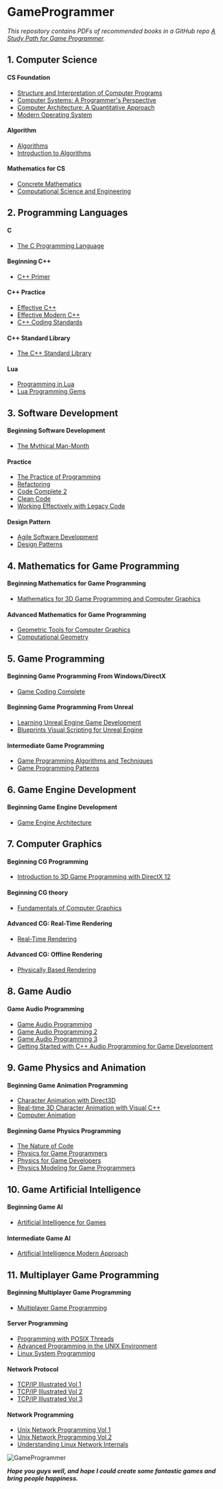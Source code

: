 # GameProgrammer
*This repository contains PDFs of recommended books in a GitHub repo [A Study Path for Game Programmer](https://github.com/miloyip/game-programmer).*

## 1. Computer Science
#### CS Foundation
- [Structure and Interpretation of Computer Programs](01.%20Computer%20Science/sicp.pdf)
- [Computer Systems: A Programmer's Perspective](01.%20Computer%20Science/Randal%20E.%20Bryant,%20David%20R.%20O’Hallaron%20-%20Computer%20Systems.%20A%20Programmer’s%20Perspective%20[3rd%20ed.]%20(2016,%20Pearson).pdf)
- [Computer Architecture: A Quantitative Approach](01.%20Computer%20Science/Computer-Architecture-Sixth-Edition-A-Quantitative-Approach.pdf)
- [Modern Operating System](01.%20Computer%20Science/Modern%20Operating%20Systems%204th%20Edition.pdf)
#### Algorithm
- [Algorithms](01.%20Computer%20Science/Algorithms%20by%20Robert%20Sedgewick,%20Kevin%20Wayne%20(z-lib.org).pdf)
- [Introduction to Algorithms](01.%20Computer%20Science/Introduction_to_algorithms-3rd%20Edition.pdf)
#### Mathematics for CS
- [Concrete Mathematics](01.%20Computer%20Science/Concrete%20mathematics%20a%20foundation%20for%20computer%20science%20by%20Ronald%20L.%20Graham,%20Donald%20E.%20Knuth,%20Oren%20Patashnik%20(z-lib.org).pdf)
- [Computational Science and Engineering](01.%20Computer%20Science/Gilbert%20Strang%20-%20Computational%20Science%20and%20Engineering%20%20%20(2007,%20Wellesley-Cambridge%20Press)%20-%20libgen.lc.pdf)

## 2. Programming Languages
#### C
- [The C Programming Language](02.%20Programming%20Languages/Brian%20W.%20Kernighan,%20Dennis%20M.%20Ritchie%20-%20The%20ANSI%20C%20Programming%20Language%20(1988,%20Prentice%20Hall)%20-%20libgen.lc.pdf)
#### Beginning C++
- [C++ Primer](02.%20Programming%20Languages/C++%20Primer%20(5th%20Edition).pdf)
#### C++ Practice
- [Effective C++](02.%20Programming%20Languages/Effective%20C++,%203rd%20Edition%20by%20Scott%20Meyers%20(z-lib.org).pdf)
- [Effective Modern C++](02.%20Programming%20Languages/Effective%20Modern%20C++.pdf)
- [C++ Coding Standards](02.%20Programming%20Languages/Sutter,%20Herb_Alexandrescu,%20Andrei%20-%20C++%20coding%20standards_%20101%20rules,%20guidelines,%20and%20best%20practices%20(2004_2011,%20Addison-Wesley%20Professional)%20-%20libgen.li.pdf)
#### C++ Standard Library
- [The C++ Standard Library](02.%20Programming%20Languages/The%20C++Standard%20Library%20-%202nd%20Edition.pdf)
#### Lua
- [Programming in Lua](02.%20Programming%20Languages/Programming%20in%20Lua%20by%20Roberto%20Ierusalimschy%20(z-lib.org).pdf)
- [Lua Programming Gems](02.%20Programming%20Languages/Lua%20Programming%20Gems%20by%20Luiz%20Henrique%20de%20Figueiredo,%20Waldemar%20Celes,%20Roberto%20Ierusalimschy%20(z-lib.org).pdf)

## 3. Software Development
#### Beginning Software Development
- [The Mythical Man-Month](03.%20Software%20Development/The.Mythical.Man.Month.F.Brooks.pdf)
#### Practice
- [The Practice of Programming](03.%20Software%20Development/Kernighan,%20Brian%20W._Pike,%20Rob%20-%20The%20practice%20of%20programming%20(2006,%20Addison-Wesley)%20-%20libgen.lc.pdf)
- [Refactoring](03.%20Software%20Development/Martin%20Fowler%20-%20Refactoring_%20Improving%20the%20Design%20of%20Existing%20Code%20(2018,%20Addison-Wesley%20Professional)%20-%20libgen.lc.pdf)
- [Code Complete 2](03.%20Software%20Development/code-complete-2nd-edition-v413hav.pdf)
- [Clean Code](03.%20Software%20Development/Clean_Code.pdf)
- [Working Effectively with Legacy Code](03.%20Software%20Development/WorkingEffectivelyWithLegacyCode.pdf)
#### Design Pattern
- [Agile Software Development](03.%20Software%20Development/Pearson.Agile.Software.Development.Principles.Patterns.and.Practices.www.EBooksWorld.ir.pdf)
- [Design Patterns](03.%20Software%20Development/Erich%20Gamma,%20Richard%20Helm,%20Ralph%20Johnson,%20John%20M.%20Vlissides-Design%20Patterns_%20Elements%20of%20Reusable%20Object-Oriented%20Software%20%20-Addison-Wesley%20Professional%20(1994).pdf)

## 4. Mathematics for Game Programming
#### Beginning Mathematics for Game Programming
- [Mathematics for 3D Game Programming and Computer Graphics](04.%20Mathematics%20for%20Game%20Programming/Mathematics%20for%203D%20Game%20Programming%20and%20Computer%20Graphics,%20Third%20Edition.pdf)
#### Advanced Mathematics for Game Programming
- [Geometric Tools for Computer Graphics](04.%20Mathematics%20for%20Game%20Programming/Schneider,%20Philip%20J_Eberly,%20David%20H%20-%20Geometric%20Tools%20for%20Computer%20Graphics%20(2002,%20Morgan%20Kaufmann%20Publishers)%20-%20libgen.li.pdf)
- [Computational Geometry](04.%20Mathematics%20for%20Game%20Programming/Computational%20Geometry%20-%20Algorithms%20and%20Applications,%203rd%20Ed.pdf)

## 5. Game Programming
#### Beginning Game Programming From Windows/DirectX
- [Game Coding Complete](05.%20Game%20Programming/Game%20Coding%20Complete%20-%204th%20Edition.pdf)
#### Beginning Game Programming From Unreal
- [Learning Unreal Engine Game Development](05.%20Game%20Programming/learning%20unreal%20engine%20game%20development.pdf)
- [Blueprints Visual Scripting for Unreal Engine](05.%20Game%20Programming/Blueprints_Visual_Scripting_for_Unreal_Engine_by_M_5460475_(z-lib.org).pdf)
#### Intermediate Game Programming
- [Game Programming Algorithms and Techniques](05.%20Game%20Programming/Game%20Programming%20Algorithms%20and%20Techniques_%20A%20Platform-Agnostic%20Approach%20[Madhav%202013-12-29].pdf)
- [Game Programming Patterns](05.%20Game%20Programming/Game%20Programming%20Patterns%20(%20PDFDrive.com%20).pdf)

## 6. Game Engine Development
#### Beginning Game Engine Development
- [Game Engine Architecture](06.%20Game%20Engine%20Development/9781138035454_Game_Engine_Architecture_Third_Edition_6dfa.pdf)

## 7. Computer Graphics
#### Beginning CG Programming
- [Introduction to 3D Game Programming with DirectX 12](07.%20Computer%20Graphics%20(CG)/[Computer%20Science]%20Frank%20Luna%20-%20Introduction%20to%203D%20Game%20Programming%20with%20DirectX%2012%20(2016,%20Mercury%20Learning%20&%20Information)%20-%20libgen.lc.pdf)
#### Beginning CG theory
- [Fundamentals of Computer Graphics](07.%20Computer%20Graphics%20(CG)/Marschner,%20Steve_%20Shirley,%20Peter%20-%20Fundamentals%20of%20Computer%20Graphics,%20Fourth%20Edition%20(2016,%20A%20K%20Peters,%20Limited,%20Taylor%20&%20Francis%20Group%20[distributor)%20-%20libgen.lc.pdf)
#### Advanced CG: Real-Time Rendering
- [Real-Time Rendering](07.%20Computer%20Graphics%20(CG)/9781138627000_Real_Time_Rendering_4th_Edition_5726.pdf)
#### Advanced CG: Offline Rendering
- [Physically Based Rendering](07.%20Computer%20Graphics%20(CG)/Physically%20Based%20Rendering%20From%20Theory%20to%20Implementation%20by%20Matt%20Pharr%20Greg%20Humphreys%20Wenzel%20Jakob%20(z-lib.org).pdf)

## 8. Game Audio
#### Game Audio Programming
- [Game Audio Programming](08.%20Game%20Audio/Somberg,%20Guy%20-%20Game%20audio%20programming_%20principles%20and%20practices-Taylor%20&%20Francis_CRC%20Press%20(2016).pdf)
- [Game Audio Programming 2](08.%20Game%20Audio/Guy%20Somberg%20(Editor)%20-%20Game%20Audio%20Programming%202_%20Principles%20and%20Practices-CRC%20Press%20(2019).pdf)
- [Game Audio Programming 3](08.%20Game%20Audio/Somberg,%20Guy(Editor)%20-%20Game%20audio%20programming.%20[volume]%203_%20principles%20and%20practices%20(2020_2021,%20CRC%20Press)%20-%20libgen.li.pdf)
- [Getting Started with C++ Audio Programming for Game Development](08.%20Game%20Audio/getting-started-with-c-audio-programming-for-game-development.pdf)

## 9. Game Physics and Animation
#### Beginning Game Animation Programming
- [Character Animation with Direct3D](09.%20Game%20Physics%20and%20Animation/epdf.pub_character-animation-with-direct3d.pdf)
- [Real-time 3D Character Animation with Visual C++](09.%20Game%20Physics%20and%20Animation/Real-time%203D%20Character%20Animation%20with%20Visual%20C++%20by%20Nik%20Lever%20(z-lib.org).pdf)
- [Computer Animation](09.%20Game%20Physics%20and%20Animation/Computer%20animation%20algorithms%20and%20techniques%20by%20Rick%20Parent%20(z-lib.org).pdf)
#### Beginning Game Physics Programming
- [The Nature of Code](09.%20Game%20Physics%20and%20Animation/The%20Nature%20of%20Code%20Simulating%20Natural%20Systems%20with%20Processing%20by%20Daniel%20Shiffman%20(z-lib.org).pdf)
- [Physics for Game Programmers](09.%20Game%20Physics%20and%20Animation/Physics%20for%20Game%20Programmers%20by%20Grant%20Palmer%20(z-lib.org).pdf)
- [Physics for Game Developers](09.%20Game%20Physics%20and%20Animation/Physics%20for%20Game%20Developers%20Science,%20math,%20and%20code%20for%20realistic%20effects%20by%20David%20M%20Bourg,%20Bryan%20Bywalec%20(z-lib.org).pdf)
- [Physics Modeling for Game Programmers](09.%20Game%20Physics%20and%20Animation/Physics%20Modeling%20for%20Game%20Programmers%20by%20David%20Conger%20(z-lib.org).pdf)

## 10. Game Artificial Intelligence
#### Beginning Game AI
- [Artificial Intelligence for Games](10.%20Game%20Artificial%20Intelligence%20(AI)/9781138483972_AI_for_Games_3rd_a694.pdf)
#### Intermediate Game AI
- [Artificial Intelligence Modern Approach](10.%20Game%20Artificial%20Intelligence%20(AI)/Artificial%20Intelligence%20A%20Modern%20Approach%20(3rd%20Edition).pdf)

## 11. Multiplayer Game Programming
#### Beginning Multiplayer Game Programming
- [Multiplayer Game Programming](11.%20Multiplayer%20Game%20Programming/Multiplayer%20Game%20Programming%20Architecting%20Networked%20Games.pdf)
#### Server Programming
- [Programming with POSIX Threads](11.%20Multiplayer%20Game%20Programming/[Addison-Wesley%20professional%20computing%20series]%20David%20R.%20Butenhof%20-%20Programming%20with%20POSIX%20threads%20(1997,%20Addison-Wesley)%20-%20libgen.lc.pdf)
- [Advanced Programming in the UNIX Environment](11.%20Multiplayer%20Game%20Programming/[Addison-Wesley%20professional%20computing%20series]%20Rago,%20Stephen%20A._Stevens,%20W.%20Richard%20-%20Advanced%20programming%20in%20the%20UNIX%20environment.pdf)
- [Linux System Programming](11.%20Multiplayer%20Game%20Programming/Robert%20Love%20-%20Linux%20system%20programming_%20talking%20directly%20to%20the%20kernel%20and%20C%20library%20(2013,%20O'Reilly%20Media)%20-%20libgen.lc.pdf)
#### Network Protocol
- [TCP/IP Illustrated Vol 1](11.%20Multiplayer%20Game%20Programming/[Professional%20Computing]%20Kevin%20R.%20Fall,%20W.%20Richard%20Stevens%20-%20TCP_IP%20Illustrated,%20Volume%201_%20The%20Protocols%20(2011,%20Addison-Wesley%20Professional)%20-%20libgen.lc.pdf)
- [TCP/IP Illustrated Vol 2](11.%20Multiplayer%20Game%20Programming/Gary%20R.%20Wright,%20W.%20Richard%20Stevens%20-%20TCP_IP%20Illustrated.%20vol.%202_%20The%20Implementation%202(1995,%20Addison-Wesley%20Professional)%20-%20libgen.lc.pdf)
- [TCP/IP Illustrated Vol 3](11.%20Multiplayer%20Game%20Programming/TCP-IP%20Illustrated%20Vol.3.pdf)
#### Network Programming
- [Unix Network Programming Vol 1](11.%20Multiplayer%20Game%20Programming/W.%20Richard%20Stevens,%20Bill%20Fenner,%20Andrew%20M.%20Rudoff%20-%20UNIX%20Network%20Programming,%20Volume%201_%20The%20Sockets%20Networking%20API,%203rd%20Edition%201.pdf)
- [Unix Network Programming Vol 2](11.%20Multiplayer%20Game%20Programming/-%20UNIX%20Network%20Programming%20Volume.2(,%20Prentice.Hall)%20-%20libgen.lc.pdf)
- [Understanding Linux Network Internals](11.%20Multiplayer%20Game%20Programming/Christian%20Benvenuti%20-%20Understanding%20Linux%20network%20internals%20(2005,%20O'Reilly%20Media)%20-%20libgen.lc.pdf)



![GameProgrammer](game-programmer.png)



***Hope you guys well, and hope I could create some fantastic games and bring people happiness.***

